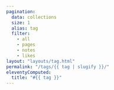 ```yaml
---
pagination:
  data: collections
  size: 1
  alias: tag
  filter:
    - all
    - pages
    - notes
    - likes
layout: "layouts/tag.html"
permalink: "/tags/{{ tag | slugify }}/"
eleventyComputed:
  title: "#{{ tag }}"
---
```

